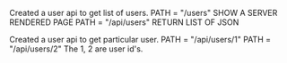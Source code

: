 Created a user api to get list of users.
PATH = "/users" SHOW A SERVER RENDERED PAGE
PATH = "/api/users" RETURN LIST OF JSON

Created a user api to get particular user.
PATH = "/api/users/1"
PATH = "/api/users/2"
The 1, 2 are user id's.
